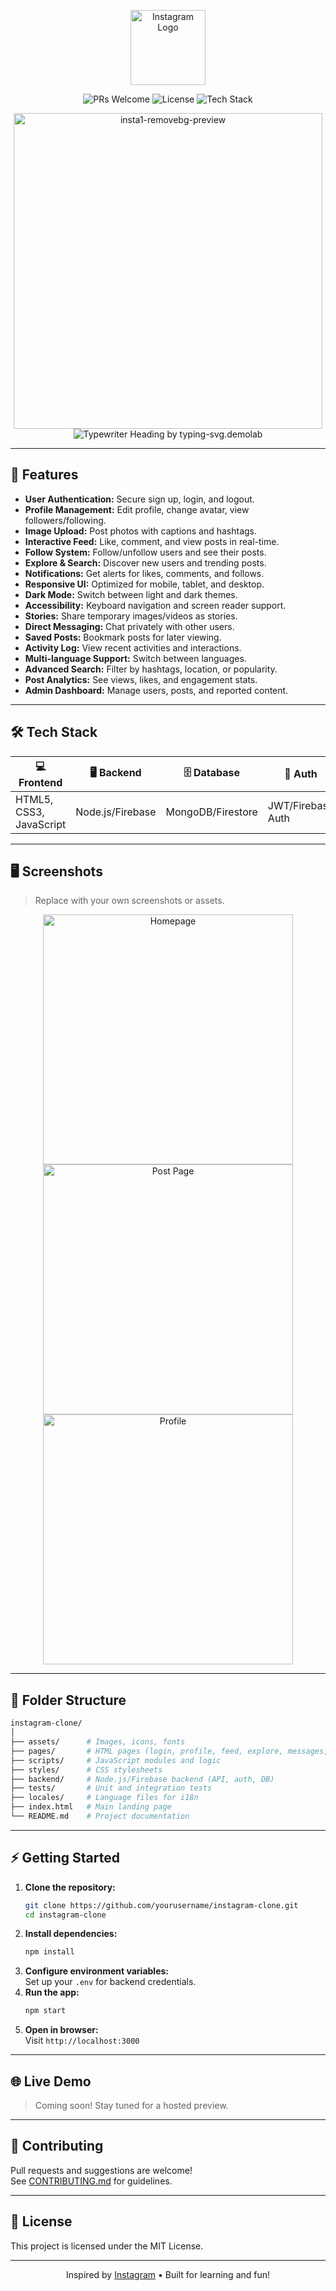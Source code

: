 
<p align="center">
  <img src="assets/instagram-logo.png" alt="Instagram Logo" width="120"/>
</p>

<p align="center">
  <img src="https://img.shields.io/badge/PRs-welcome-brightgreen.svg" alt="PRs Welcome"/>
  <img src="https://img.shields.io/github/license/yourusername/instagram-clone" alt="License"/>
  <img src="https://img.shields.io/badge/Made%20with-%F0%9F%92%BB%20HTML%20%7C%20CSS%20%7C%20JS-blue" alt="Tech Stack"/>
</p>

<p align="center">
  <img width="494" height="505" alt="insta1-removebg-preview" src="https://github.com/user-attachments/assets/983b6167-5d9f-4186-89e4-88deef08123f" />

  <img src="https://readme-typing-svg.demolab.com?font=Fira+Code&size=32&pause=1000&color=E1306C&center=true&vCenter=true&width=900&lines=Share+your+moments.;Connect+with+friends.;Discover+new+stories.;Experience+Instagram,+reimagined." alt="Typewriter Heading by typing-svg.demolab" />
  <br/>
  
</p>

---

## 🚀 Features

- **User Authentication:** Secure sign up, login, and logout.
- **Profile Management:** Edit profile, change avatar, view followers/following.
- **Image Upload:** Post photos with captions and hashtags.
- **Interactive Feed:** Like, comment, and view posts in real-time.
- **Follow System:** Follow/unfollow users and see their posts.
- **Explore & Search:** Discover new users and trending posts.
- **Notifications:** Get alerts for likes, comments, and follows.
- **Responsive UI:** Optimized for mobile, tablet, and desktop.
- **Dark Mode:** Switch between light and dark themes.
- **Accessibility:** Keyboard navigation and screen reader support.
- **Stories:** Share temporary images/videos as stories.
- **Direct Messaging:** Chat privately with other users.
- **Saved Posts:** Bookmark posts for later viewing.
- **Activity Log:** View recent activities and interactions.
- **Multi-language Support:** Switch between languages.
- **Advanced Search:** Filter by hashtags, location, or popularity.
- **Post Analytics:** See views, likes, and engagement stats.
- **Admin Dashboard:** Manage users, posts, and reported content.

---

## 🛠️ Tech Stack

| 💻 Frontend              | 🖥️ Backend         | 🗄️ Database         | 🔑 Auth                | ☁️ Hosting                |
|-------------------------|--------------------|---------------------|------------------------|---------------------------|
| HTML5, CSS3, JavaScript | Node.js/Firebase   | MongoDB/Firestore   | JWT/Firebase Auth      | Vercel/Firebase Hosting   |

---

## 🖥️ Screenshots

> Replace with your own screenshots or assets.

<p align="center">
  <img src="assets/homepage.png" alt="Homepage" width="400"/>
  <img src="assets/post-page.png" alt="Post Page" width="400"/>
  <img src="assets/profile.png" alt="Profile" width="400"/>
</p>

---

## 📂 Folder Structure

```bash
instagram-clone/
│
├── assets/      # Images, icons, fonts
├── pages/       # HTML pages (login, profile, feed, explore, messages, admin)
├── scripts/     # JavaScript modules and logic
├── styles/      # CSS stylesheets
├── backend/     # Node.js/Firebase backend (API, auth, DB)
├── tests/       # Unit and integration tests
├── locales/     # Language files for i18n
├── index.html   # Main landing page
└── README.md    # Project documentation
```

---

## ⚡ Getting Started

1. **Clone the repository:**
   ```sh
   git clone https://github.com/yourusername/instagram-clone.git
   cd instagram-clone
   ```
2. **Install dependencies:**
   ```sh
   npm install
   ```
3. **Configure environment variables:**  
   Set up your `.env` for backend credentials.
4. **Run the app:**
   ```sh
   npm start
   ```
5. **Open in browser:**  
   Visit `http://localhost:3000`

---

## 🌐 Live Demo

> Coming soon! Stay tuned for a hosted preview.

---

## 🤝 Contributing

Pull requests and suggestions are welcome!  
See [CONTRIBUTING.md](CONTRIBUTING.md) for guidelines.

---

## 📄 License

This project is licensed under the MIT License.

---

<p align="center">
  Inspired by <a href="https://www.instagram.com/" target="_blank">Instagram</a> • Built for learning and fun!
</p>

